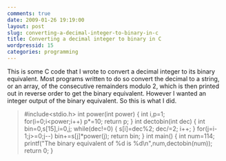 ```yaml
---
comments: true
date: 2009-01-26 19:19:00
layout: post
slug: converting-a-decimal-integer-to-binary-in-c
title: Converting a decimal integer to binary in C
wordpressid: 15
categories: programming
---
```


This is some C code that I wrote to convert a decimal integer to its binary equivalent. Most programs written to do so convert the decimal to a string, or an array, of the consecutive remainders modulo 2, which is then printed out in reverse order to get the binary equivalent. However I wanted an integer output of the binary equivalent. So this is what I did.



> #include<stdio.h>
int power(int power)
{
 int i,p=1;
 for(i=0;i<power;i++)
 p*=10;
 return p;
}
int dectobin(int dec)
{
 int bin=0,s[15],i=0,j;
 while(dec!=0)
 {
 s[i]=dec%2;
 dec/=2;
 i++;
 }
 for(j=i-1;j>=0;j--)
 bin+=s[j]*power(j);
 return bin;
}
int main()
{
 int num=114;
 printf("The binary equivalent of %d is %d\n",num,dectobin(num));
 return 0;
}
